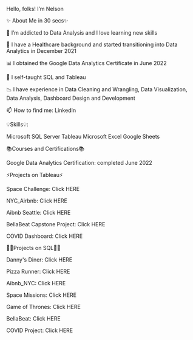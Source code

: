 Hello, folks!  I’m Nelson
 

✨ About Me in 30 secs✨

👀 I’m addicted to Data Analysis and I love learning new skills

💉 I have a Healthcare background and started transitioning into Data Analytics in December 2021

📊 I obtained the Google Data Analytics Certificate in June 2022

🌱 I self-taught SQL and Tableau

📉 I have experience in Data Cleaning and Wrangling, Data Visualization, Data Analysis, Dashboard Design and Development

📫 How to find me: LinkedIn

 

💡Skills💡:

Microsoft SQL Server
Tableau
Microsoft Excel
Google Sheets
 

📚Courses and Certifications📚

Google Data Analytics Certification: completed June 2022
 

⚡Projects on Tableau⚡

Space Challenge: Click HERE

NYC_Airbnb: Click HERE

Aibnb Seattle: Click HERE

BellaBeat Capstone Project: Click HERE

COVID Dashboard: Click HERE

 

👩‍💻Projects on SQL👩‍💻

Danny's Diner: Click HERE

Pizza Runner: Click HERE

Aibnb_NYC: Click HERE

Space Missions: Click HERE

Game of Thrones: Click HERE

BellaBeat: Click HERE

COVID Project: Click HERE

 
